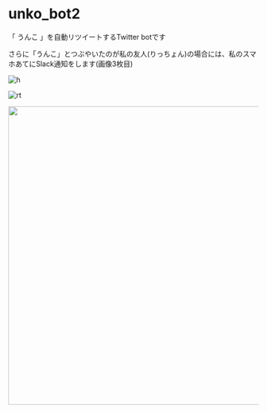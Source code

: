 # unko_bot2

「 うんこ 」を自動リツイートするTwitter botです

さらに「うんこ」とつぶやいたのが私の友人(りっちょん)の場合には、私のスマホあてにSlack通知をします(画像3枚目)


![h](https://user-images.githubusercontent.com/61675236/172107876-4c9cc162-2d0f-408e-a226-c00f1d417d4a.PNG)

![rt](https://user-images.githubusercontent.com/61675236/172107889-2df43557-e2f5-4137-a2aa-c8c1701db0ff.PNG)

<img src="https://user-images.githubusercontent.com/61675236/172108356-67cd46ec-54bc-4924-bcaf-7e9d806cdc78.PNG" width="600px">
